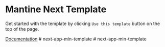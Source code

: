# Mantine Next Template

Get started with the template by clicking `Use this template` button on the top of the page.

[Documentation](https://mantine.dev/guides/next/)
#   n e x t - a p p - m i n - t e m p l a t e  
 #   n e x t - a p p - m i n - t e m p l a t e  
 